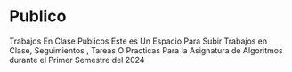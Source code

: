 # Publico
Trabajos  En  Clase Publicos
Este es Un Espacio Para Subir Trabajos en Clase, Seguimientos , Tareas  O Practicas Para la Asignatura de Algoritmos durante el Primer Semestre del 2024 
